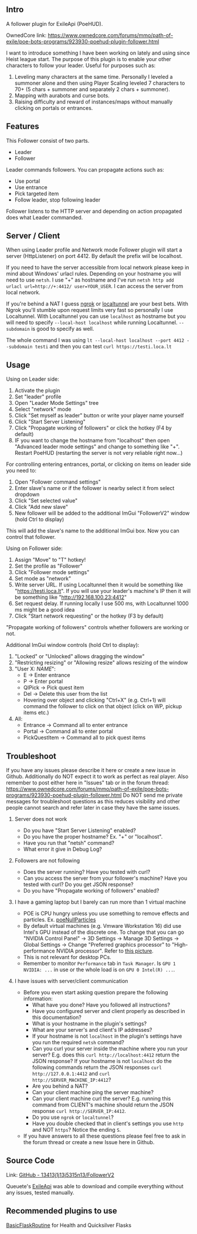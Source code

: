 ## Intro

A follower plugin for ExileApi (PoeHUD).

OwnedCore link: https://www.ownedcore.com/forums/mmo/path-of-exile/poe-bots-programs/923930-poehud-plugin-follower.html

I want to introduce something I have been working on lately and using since Heist league start.
The purpose of this plugin is to enable your other characters to follow your leader. Useful for purposes such as:
1. Leveling many characters at the same time. Personally I leveled a summoner alone and then using Player Scaling leveled 7 characters to 70+ (5 chars + summoner and separately 2 chars + summoner).
2. Mapping with aurabots and curse bots.
3. Raising difficulty and reward of instances/maps without manually clicking on portals or entrances.

## Features

This Follower consist of two parts.
* Leader
* Follower

Leader commands followers. You can propagate actions such as:

* Use portal
* Use entrance
* Pick targeted item
* Follow leader, stop following leader

Follower listens to the HTTP server and depending on action propagated does what Leader commanded.

## Server / Client

When using Leader profile and Network mode Follower plugin will start a server (HttpListener) on port 4412. By default the prefix will be localhost.

If you need to have the server accessible from local network please keep in mind about Windows' urlacl rules. Depending on your hostname you will need to use `netsh`. I use "+" as hostname and I've run `netsh http add urlacl url=http://+:4412/ user=YOUR_USER`. I can access the server from local network.

If you're behind a NAT I guess [ngrok](https://ngrok.com/) or [localtunnel](https://github.com/localtunnel/localtunnel) are your best bets. With Ngrok you'll stumble upon request limits very fast so personally I use Localtunnel.
With Localtunnel you can use `localhost` as hostname but you will need to specify `--local-host localhost` while running Localtunnel. `--subdomain` is good to specify as well. 

The whole command I was using `lt --local-host localhost --port 4412 --subdomain testi` and then you can test `curl https://testi.loca.lt`

## Usage

Using on Leader side:
1. Activate the plugin
1. Set "leader" profile 
1. Open "Leader Mode Settings" tree
1. Select "network" mode
1. Click "Set myself as leader" button or write your player name yourself
1. Click "Start Server Listening"
1. Click "Propagate working of followers" or click the hotkey (F4 by default)
1. IF you want to change the hostname from "localhost" then open "Advanced leader mode settings" and change to something like "+". Restart PoeHUD (restarting the server is not very reliable right now...)


For controlling entering entrances, portal, or clicking on items on leader side you need to:

1. Open "Follower command settings"
1. Enter slave's name or if the follower is nearby select it from select dropdown
1. Click "Set selected value"
1. Click "Add new slave"
1. New follower will be added to the additional ImGui "FollowerV2" window (hold Ctrl to display)

This will add the slave's name to the additional ImGui box. Now you can control that follower.

Using on Follower side:
1. Assign "Move" to "T" hotkey!
1. Set the profile as "Follower"
1. Click "Follower mode settings"
1. Set mode as "network"
1. Write server URL. If using Localtunnel then it would be something like "https://testi.loca.lt". If you will use your leader's machine's IP then it will be something like "http://192.168.100.23:4412"
1. Set request delay. If running locally I use 500 ms, with Localtunnel 1000 ms might be a good idea
1. Click "Start network requesting" or the hotkey (F3 by default)


"Propagate working of followers" controls whether followers are working or not.

Additional ImGui window controls (hold Ctrl to display):
1. "Locked" or "Unlocked" allows dragging the window"
1. "Restricting resizing" or "Allowing resize" allows resizing of the window
1. "User X: _NAME_": 
	* E -> Enter entrance
	* P -> Enter portal
	* QIPick -> Pick quest item
	* Del -> Delete this user from the list
	* Hovering over object and clicking "Ctrl+X" (e.g. Ctrl+1) will command the follower to click on that object (click on WP, pickup items etc.)
1. All:
	* Entrance -> Command all to enter entrance
	* Portal -> Command all to enter portal
	* PickQuestItem -> Command all to pick quest items

## Troubleshoot

If you have any issues please describe it here or create a new issue in Github. Additionally do NOT expect it to work as perfect as real player.
Also remember to post either here in "Issues" tab or in the forum thread: https://www.ownedcore.com/forums/mmo/path-of-exile/poe-bots-programs/923930-poehud-plugin-follower.html
Do NOT send me private messages for troubleshoot questions as this reduces visibility and other people cannot search and refer later in case they have the same issues.

1. Server does not work
	* Do you have "Start Server Listening" enabled?
	* Do you have the proper hostname? Ex. "+" or "localhost".
	* Have you run that "netsh" command?
	* What error it give in Debug Log?

1. Followers are not following
	* Does the server running? Have you tested with curl?
	* Can you access the server from your follower's machine? Have you tested with curl? Do you get JSON response?
	* Do you have "Propagate working of followers" enabled?

1. I have a gaming laptop but I barely can run more than 1 virtual machine
	* POE is CPU hungry unless you use something to remove effects and particles. Ex. [poeNullParticles](https://github.com/ajaxvs/poeNullParticles)
	* By default virtual machines (e.g. Vmware Workstation 16) did use Intel's GPU instead of the discrete one. To change that you can go "NVIDIA Control Panel" -> 3D Settings -> Manage 3D Settings -> Global Settings -> Change "Preferred graphics processor" to "High-performance NVIDIA processor". Refer to [this picture](./docs/nvidia_control_panel.png).
	* This is not relevant for desktop PCs.
	* Remember to monitor `Performance` tab in `Task Manager`. Is `GPU 1 NVIDIA: ...` in use or the whole load is on `GPU 0 Intel(R) ...`.

1. I have issues with server/client communication
	* Before you even start asking question prepare the following information:
		* What have you done? Have you followed all instructions?
		* Have you configured server and client properly as described in this documentation?
		* What is your hostname in the plugin's settings?
		* What are your server's and client's IP addresses?
		* If your hostname is not `localhost` in the plugin's settings have you run the required `netsh` command?
		* Can you curl your server inside the machine where you run your server? E.g. does this `curl http://localhost:4412` return the JSON response? If your hostname is not `localhost` do the following commands return the JSON responses `curl http://127.0.0.1:4412` and `curl http://SERVER_MACHINE_IP:4412`?
		* Are you behind a NAT?
		* Can your client machine ping the server machine?
		* Can your client machine curl the server? E.g. running this command from CLIENT's machine should return the JSON response `curl http://SERVER_IP:4412`.
		* Do you use `ngrok` or `localtunnel`?
		* Have you double checked that in client's settings you use `http` and NOT `https`? Notice the ending `S`.
	* If you have answers to all these questions please feel free to ask in the forum thread or create a new Issue here in Github.

## Source Code

Link: [GitHub - 13413j1j13j5315n13/FollowerV2](https://github.com/13413j1j13j5315n13/FollowerV2)

Queuete's [ExileApi](https://github.com/Queuete/ExileApi) was able to download and compile everything without any issues, tested manually.

## Recommended plugins to use

[BasicFlaskRoutine](https://github.com/Queuete/BasicFlaskRoutine) for Health and Quicksilver Flasks
